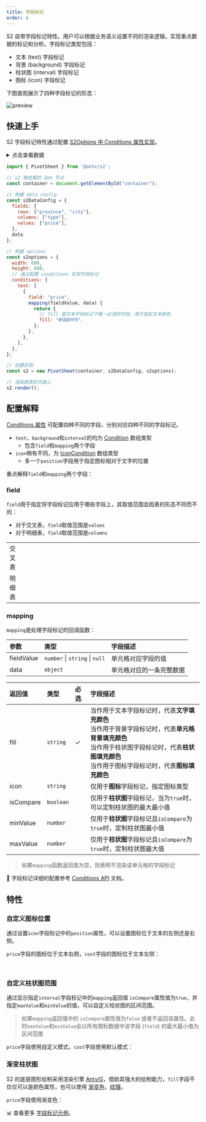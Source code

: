 ```yaml
---
title: 字段标记
order: 4
---
```


S2 自带字段标记特性。用户可以根据业务语义设置不同的渲染逻辑，实现重点数据的标记和分析。字段标记类型包括：

* 文本 (text) 字段标记
* 背景 (background) 字段标记
* 柱状图 (interval) 字段标记
* 图标 (icon) 字段标记

下图直观展示了四种字段标记的形态：

![preview](https://gw.alipayobjects.com/zos/antfincdn/oFlPGyE3Ve/bf62b173-ccd0-4e36-b907-7260566d9dae.png)

## 快速上手

S2 字段标记特性通过配置 [S2Options 中 Conditions 属性实现](/zh/docs/api/general/S2Options#conditions)。

<details>
<summary>点击查看数据</summary>

```js
const data=[
  {
    "province": "浙江",
    "city": "杭州",
    "type": "笔",
    "price": "1"
  },
  {
    "province": "浙江",
    "city": "杭州",
    "type": "纸张",
    "price": "2"
  },
  {
    "province": "浙江",
    "city": "舟山",
    "type": "笔",
    "price": "17"
  },
  {
    "province": "浙江",
    "city": "舟山",
    "type": "纸张",
    "price": "6"
  },
  {
    "province": "吉林",
    "city": "丹东",
    "type": "笔",
    "price": "8"
  },
  {
    "province": "吉林",
    "city": "白山",
    "type": "笔",
    "price": "12"
  },
  {
    "province": "吉林",
    "city": "丹东",
    "type": " 纸张",
    "price": "3"
  },
  {
    "province": "吉林",
    "city": "白山",
    "type": "纸张",
    "price": "25"
  },

  {
    "province": "浙江",
    "city": "杭州",
    "type": "笔",
    "cost": "0.5"
  },
  {
    "province": "浙江",
    "city": "杭州",
    "type": "纸张",
    "cost": "20"
  },
  {
    "province": "浙江",
    "city": "舟山",
    "type": "笔",
    "cost": "1.7"
  },
  {
    "province": "浙江",
    "city": "舟山",
    "type": "纸张",
    "cost": "0.12"
  },
  {
    "province": "吉林",
    "city": "丹东",
    "type": "笔",
    "cost": "10"
  },
  {
    "province": "吉林",
    "city": "白山",
    "type": "笔",
    "cost": "9"
  },
  {
    "province": "吉林",
    "city": "丹东",
    "type": " 纸张",
    "cost": "3"
  },
  {
    "province": "吉林",
    "city": "白山",
    "type": "纸张",
    "cost": "1"
  }
]
```

</details>

```js
import { PivotSheet } from '@antv/s2';

// s2 被挂载的 dom 节点
const container = document.getElementById("container");

// 构建 data config 
const s2DataConfig = {
  fields: {
    rows: ["province", "city"],
    columns: ["type"],
    values: ["price"],
  },
  data
};

// 构建 options
const s2options = {
  width: 600,
  height: 600,
  // 通过配置 conditions 实现字段标记   
  conditions: {
    text: [
      {
        field: "price",
        mapping(fieldValue, data) {
          return {
            // fill 是文本字段标记下唯一必须的字段，用于指定文本颜色
            fill: "#5B8FF9",
          };
        },
      },
    ],
  },
};

// 创建实例
const s2 = new PivotSheet(container, s2DataConfig, s2options);

// 渲染图表到页面上
s2.render();
```

<playground path='conditions/basic/demo/text.ts' rid='container' height='400'></playground>

## 配置解释

[Conditions 属性](/zh/docs/api/general/S2Options#conditions) 可配置四种不同的字段，分别对应四种不同的字段标记。

* `text`，`background`和`interval`的均为 [Condition](/zh/docs/api/general/S2Options#condition) 数组类型
  * 包含`field`和`mapping`两个字段
* `icon`稍有不同，为 [IconCondition](/zh/docs/api/general/S2Options#iconcondition) 数组类型
  * 多一个`position`字段用于指定图标相对于文字的位置

重点解释`field`和`mapping`两个字段：

### field

`field`用于指定将字段标记应用于哪些字段上，其取值范围会因表的形态不同而不同：

* 对于交叉表，`field`取值范围是`values`
* 对于明细表，`field`取值范围是`columns`

 <table
        style="width: 100%; outline: none; border-collapse: collapse;"
      >
        <colgroup>
          <col width="5%"/>
          <col width="95%" />
        </colgroup>
        <tbody>
        <tr style="height: 33px;">
            <td style="text-align: center;">
            交叉表
            </td>
            <td>
               <playground path="analysis/conditions/demo/text.ts" rid='pivot' height='300'></playground>
            </td>
          </tr>
         <tr>
            <td style="text-align: center;">
             明细表
            </td>
              <td >
               <playground path="/analysis/conditions/demo/table-text.ts" rid='table' height='300'></playground>
            </td>
          </tr>
        </tbody>
  </table>

### ​mapping

`mapping`是处理字段标记的回调函数：

| 参数    | 类型     | 字段描述     |
| :------- | :-------- | :------------ |
| fieldValue   | `number` &#124; `string`  &#124; `null`       | 单元格对应字段的值      |
| data | `object` | 单元格对应的​一条完整数据 |

| 返回值    | 类型    | 必选 | 字段描述     |
| :------- | :-------- | :---- | :----------- |
| fill   | `string`   | ✓  | 当作用于文本字段标记时，代表**文字填充颜色** <br>当作用于背景字段标记时，代表**单元格背景填充颜色** <br>当作用于柱状图字段标记时，代表**柱状图填充颜色** <br>当作用于图标字段标记时，代表**图标填充颜色** <br>      |
| icon | `string` | |仅用于**图标**字段标记，指定图标类型 |
| isCompare | `boolean` | |仅用于**柱状图**字段标记，当为`true`时，可以定制柱状图的最大最小值|
| minValue | `number` | |仅用于**柱状图**字段标记且`isCompare`为`true`时，定制柱状图最小值 |
| maxValue | `number` | |仅用于**柱状图**字段标记且`isCompare`为`true`时，定制柱状图最大值 |

> 如果`mapping`函数返回值为空，则表明不渲染该单元格的字段标记

🎨 字段标记详细的配置参考 [Conditions API](/zh/docs/api/general/S2Options#conditions) 文档。

## 特性

### 自定义图标位置

通过设置`icon`字段标记中的`position`属性，可以设置图标位于文本的左侧还是右侧。

`price`字段的图标位于文本右侧，`cost`字段的图标位于文本左侧：
<playground path="conditions/basic/demo/icon.ts" rid='icon'></playground>

​

### 自定义柱状图范围

通过显示指定`interval`字段标记中的`mapping`返回值 `isCompare`属性值为`true`，并指定`maxValue`和`minValue`的值，可以自定义柱状图的区间范围。
> 如果`mapping`返回值中的 `isCompare`属性值为`false` 或者不返回该属性。此时`maxValue`和`minValue`会以所有图标数据中该字段 (`field`) 的最大最小值为区间范围

`price`字段使用自定义模式，`cost`字段使用默认模式：
<playground path="conditions/basic/demo/interval.ts" rid='interval'></playground>

### 渐变柱状图

S2 的底层图形绘制采用渲染引擎 [Antv/G](https://g.antv.vision/zh/docs/guide/introduce)，借助其强大的绘制能力，`fill`字段不仅仅可以是颜色属性，也可以使用 [渐变色](https://g.antv.vision/zh/docs/api/shape/attrs#%E6%B8%90%E5%8F%98%E8%89%B2)，[纹理](https://g.antv.vision/zh/docs/api/shape/attrs#%E7%BA%B9%E7%90%86)。

`price`字段使用渐变色：
<playground path="conditions/advanced/demo/gradient-interval.ts" rid='gradient'></playground>

​📊 查看更多 [字段标记示例](/zh/examples/conditions/basic#text)。
